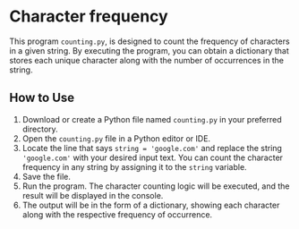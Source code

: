 # Character frequency

This program `counting.py`, is designed to count the frequency of characters in a given string. By executing the program, you can obtain a dictionary that stores each unique character along with the number of occurrences in the string.

## How to Use

1. Download or create a Python file named `counting.py` in your preferred directory.
2. Open the `counting.py` file in a Python editor or IDE.
3. Locate the line that says `string = 'google.com'` and replace the string `'google.com'` with your desired input text. You can count the character frequency in any string by assigning it to the `string` variable.
4. Save the file.
5. Run the program. The character counting logic will be executed, and the result will be displayed in the console.
6. The output will be in the form of a dictionary, showing each character along with the respective frequency of occurrence.
